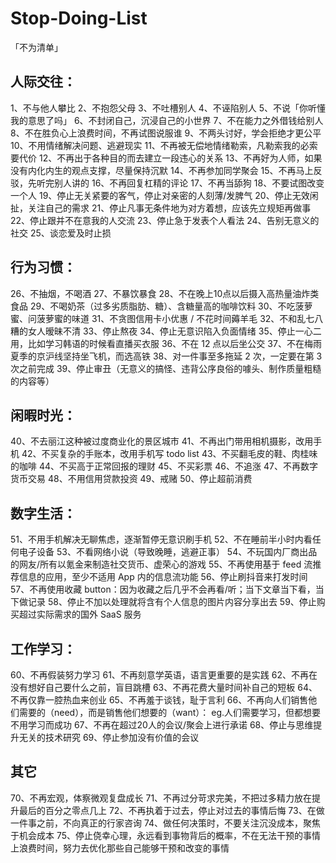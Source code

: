 # Stop-Doing-List
「不为清单」
## 人际交往：

1、不与他人攀比
2、不抱怨父母
3、不吐槽别人
4、不诬陷别人
5、不说「你听懂我的意思了吗」
6、不封闭自己，沉浸自己的小世界
7、不在能力之外借钱给别人
8、不在胜负心上浪费时间，不再试图说服谁
9、不两头讨好，学会拒绝才更公平
10、不用情绪解决问题、逃避现实
11、不再被无偿地情绪勒索，凡勒索我的必索要代价
12、不再出于各种目的而去建立一段违心的关系
13、不再好为人师，如果没有内化内生的观点支撑，尽量保持沉默
14、不再参加同学聚会
15、不再马上反驳，先听完别人讲的
16、不再回复杠精的评论
17、不再当舔狗
18、不要试图改变一个人
19、停止无关紧要的客气，停止对亲密的人刻薄/发脾气
20、停止无效闲扯，关注自己的需求
21、停止凡事无条件地为对方着想，应该先立规矩再做事
22、停止跟并不在意我的人交流
23、停止急于发表个人看法
24、告别无意义的社交
25、谈恋爱及时止损

## 行为习惯：

26、不抽烟，不喝酒
27、不暴饮暴食
28、不在晚上10点以后摄入高热量油炸类食品
29、不喝奶茶（过多劣质脂肪、糖）、含糖量高的咖啡饮料
30、不吃菠萝蜜、问菠萝蜜的味道
31、不贪图信用卡小优惠 / 不花时间薅羊毛
32、不和乱七八糟的女人暧昧不清
33、停止熬夜
34、停止无意识陷入负面情绪
35、停止一心二用，比如学习韩语的时候看直播买衣服
36、不在 12 点以后坐公交
37、不在梅雨夏季的京沪线坚持坐飞机，而选高铁
38、对一件事至多拖延 2 次，一定要在第 3 次之前完成
39、停止审丑（无意义的搞怪、违背公序良俗的噱头、制作质量粗糙的内容等）

## 闲暇时光：

40、不去丽江这种被过度商业化的景区城市
41、不再出门带用相机摄影，改用手机
42、不买复杂的手账本，改用手机写 todo list
43、不买翻毛皮的鞋、肉桂味的咖啡
44、不买高于正常回报的理财
45、不买彩票
46、不追涨
47、不再数字货币交易
48、不用信用贷款投资
49、戒赌
50、停止超前消费

## 数字生活：

51、不用手机解决无聊焦虑，逐渐暂停无意识刷手机
52、不在睡前半小时内看任何电子设备
53、不看网络小说（导致晚睡，逃避正事）
54、不玩国内厂商出品的网友/所有以氪金来制造社交货币、虚荣心的游戏
55、不再使用基于 feed 流推荐信息的应用，至少不适用 App 内的信息流功能
56、停止刷抖音来打发时间
57、不再使用收藏 button：因为收藏之后几乎不会再看/听；当下文章当下看，当下做记录
58、停止不加以处理就将含有个人信息的图片内容分享出去
59、停止购买超过实际需求的国外 SaaS 服务

## 工作学习：

60、不再假装努力学习
61、不再刻意学英语，语言更重要的是实践
62、不再在没有想好自己要什么之前，盲目跳槽
63、不再花费大量时间补自己的短板
64、不再仅靠一腔热血来创业
65、不再羞于谈钱，耻于言利
66、不再向人们销售他们需要的（need），而是销售他们想要的（want）： eg.人们需要学习，但都想要不用学习而成功
67、不再在超过20人的会议/聚会上进行承诺
68、停止与思维提升无关的技术研究
69、停止参加没有价值的会议

## 其它

70、不再宏观，体察微观复盘成长
71、不再过分苛求完美，不把过多精力放在提升最后的百分之零点几上
72、不再执着于过去，停止对过去的事情后悔
73、在做一件事之前，不向真正的行家咨询
74、做任何决策时，不要关注沉没成本，聚焦于机会成本
75、停止侥幸心理，永远看到事物背后的概率，不在无法干预的事情上浪费时间，努力去优化那些自己能够干预和改变的事情

